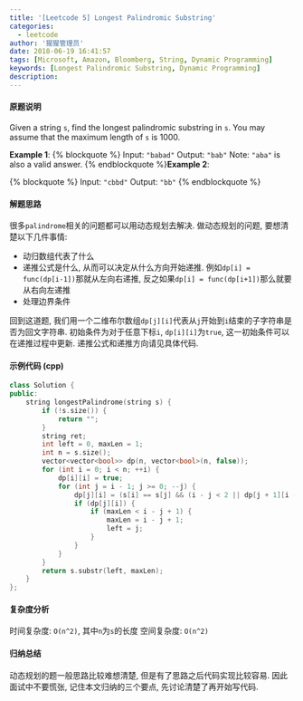 ```yaml
---
title: '[Leetcode 5] Longest Palindromic Substring'
categories:
  - leetcode
author: '猩猩管理员'
date: 2018-06-19 16:41:57
tags: [Microsoft, Amazon, Bloomberg, String, Dynamic Programming]
keywords: [Longest Palindromic Substring, Dynamic Programming]
description:
---
```

#### 原题说明
Given a string `s`, find the longest palindromic substring in `s`. You may assume that the maximum length of `s` is 1000.

**Example 1**:
{% blockquote %}
Input: `"babad"`
Output: `"bab"`
Note: `"aba"` is also a valid answer.
{% endblockquote %}**Example 2**:

{% blockquote %}
Input: `"cbbd"`
Output: `"bb"`
{% endblockquote %}


#### 解题思路
很多`palindrome`相关的问题都可以用动态规划去解决. 做动态规划的问题, 要想清楚以下几件事情:
- 动归数组代表了什么
- 递推公式是什么, 从而可以决定从什么方向开始递推. 例如`dp[i] = func(dp[i-1])`那就从左向右递推, 反之如果`dp[i] = func(dp[i+1])`那么就要从右向左递推
- 处理边界条件

回到这道题, 我们用一个二维布尔数组`dp[j][i]`代表从`j`开始到`i`结束的子字符串是否为回文字符串. 初始条件为对于任意下标`i`, `dp[i][i]`为`true`, 这一初始条件可以在递推过程中更新. 递推公式和递推方向请见具体代码.

#### 示例代码 (cpp)
```cpp
class Solution {
public:
    string longestPalindrome(string s) {
        if (!s.size()) {
            return "";
        }
        string ret;
        int left = 0, maxLen = 1;
        int n = s.size();
        vector<vector<bool>> dp(n, vector<bool>(n, false));
        for (int i = 0; i < n; ++i) {
            dp[i][i] = true;
            for (int j = i - 1; j >= 0; --j) {
                dp[j][i] = (s[i] == s[j] && (i - j < 2 || dp[j + 1][i - 1]));
                if (dp[j][i]) {
                    if (maxLen < i - j + 1) {
                        maxLen = i - j + 1;
                        left = j;
                    }
                }
            }
        }
        return s.substr(left, maxLen);
    }
};
```

#### 复杂度分析
时间复杂度: `O(n^2)`, 其中`n`为`s`的长度
空间复杂度: `O(n^2)`

#### 归纳总结
动态规划的题一般思路比较难想清楚, 但是有了思路之后代码实现比较容易. 因此面试中不要慌张, 记住本文归纳的三个要点, 先讨论清楚了再开始写代码.